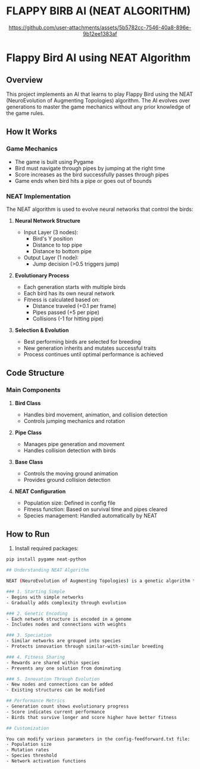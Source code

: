 # FLAPPY BIRB AI (NEAT ALGORITHM)

<div align="center">
  

https://github.com/user-attachments/assets/5b5782cc-7546-40a8-896e-9b12ee1383af

</div>



# Flappy Bird AI using NEAT Algorithm

## Overview
This project implements an AI that learns to play Flappy Bird using the NEAT (NeuroEvolution of Augmenting Topologies) algorithm. The AI evolves over generations to master the game mechanics without any prior knowledge of the game rules.

## How It Works

### Game Mechanics
- The game is built using Pygame
- Bird must navigate through pipes by jumping at the right time
- Score increases as the bird successfully passes through pipes
- Game ends when bird hits a pipe or goes out of bounds

### NEAT Implementation
The NEAT algorithm is used to evolve neural networks that control the birds:

1. **Neural Network Structure**
   - Input Layer (3 nodes):
     - Bird's Y position
     - Distance to top pipe
     - Distance to bottom pipe
   - Output Layer (1 node):
     - Jump decision (>0.5 triggers jump)

2. **Evolutionary Process**
   - Each generation starts with multiple birds
   - Each bird has its own neural network
   - Fitness is calculated based on:
     - Distance traveled (+0.1 per frame)
     - Pipes passed (+5 per pipe)
     - Collisions (-1 for hitting pipe)

3. **Selection & Evolution**
   - Best performing birds are selected for breeding
   - New generation inherits and mutates successful traits
   - Process continues until optimal performance is achieved

## Code Structure

### Main Components

1. **Bird Class**
   - Handles bird movement, animation, and collision detection
   - Controls jumping mechanics and rotation

2. **Pipe Class**
   - Manages pipe generation and movement
   - Handles collision detection with birds

3. **Base Class**
   - Controls the moving ground animation
   - Provides ground collision detection

4. **NEAT Configuration**
   - Population size: Defined in config file
   - Fitness function: Based on survival time and pipes cleared
   - Species management: Handled automatically by NEAT

## How to Run

1. Install required packages:
```bash
pip install pygame neat-python

## Understanding NEAT Algorithm

NEAT (NeuroEvolution of Augmenting Topologies) is a genetic algorithm that evolves neural networks. Key features:

### 1. Starting Simple
- Begins with simple networks
- Gradually adds complexity through evolution

### 2. Genetic Encoding
- Each network structure is encoded in a genome
- Includes nodes and connections with weights

### 3. Speciation
- Similar networks are grouped into species
- Protects innovation through similar-with-similar breeding

### 4. Fitness Sharing
- Rewards are shared within species
- Prevents any one solution from dominating

### 5. Innovation Through Evolution
- New nodes and connections can be added
- Existing structures can be modified

## Performance Metrics
- Generation count shows evolutionary progress
- Score indicates current performance
- Birds that survive longer and score higher have better fitness

## Customization

You can modify various parameters in the config-feedforward.txt file:
- Population size
- Mutation rates
- Species threshold
- Network activation functions


